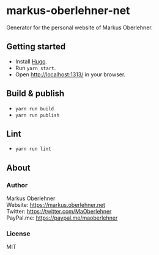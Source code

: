 # markus-oberlehner-net
Generator for the personal website of Markus Oberlehner.

## Getting started
- Install [Hugo](https://gohugo.io/).
- Run `yarn start`.
- Open [http://localhost:1313/](http://localhost:1313/) in your browser.

## Build & publish
- `yarn run build`
- `yarn run publish`

## Lint
- `yarn run lint`

## About
### Author
Markus Oberlehner  
Website: https://markus.oberlehner.net  
Twitter: https://twitter.com/MaOberlehner  
PayPal.me: https://paypal.me/maoberlehner

### License
MIT
